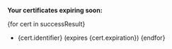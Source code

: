 **Your certificates expiring soon:**

{for cert in successResult}
- {cert.identifier} (expires {cert.expiration})
{endfor}